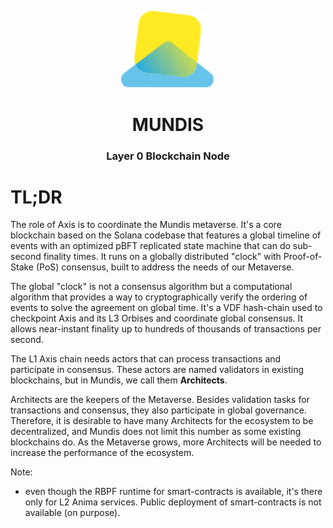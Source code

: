 <div align="center">
<p>
  <img src="docs/img/mundis-logo.svg" 
    width="150" 
    alt="A layered metaverse ecosystem of parallel, interconnected worlds, built for massive scale, extreme performance, visual interaction and unlimited extensibility."
  />
</p>
<h1>MUNDIS</h1>
<h3>Layer 0 Blockchain Node</h3>
</div>

# TL;DR
The role of Axis is to coordinate the Mundis metaverse. It's a core blockchain based on the Solana codebase that
features a global timeline of events with an optimized pBFT replicated state machine that can do sub-second finality
times. It runs on a globally distributed "clock" with Proof-of-Stake (PoS) consensus, built to address the needs of our
Metaverse.

The global "clock" is not a consensus algorithm but a computational algorithm that provides a way to cryptographically
verify the ordering of events to solve the agreement on global time. It's a VDF hash-chain used to checkpoint Axis and
its L3 Orbises and coordinate global consensus. It allows near-instant finality up to hundreds of thousands of
transactions per second.

The L1 Axis chain needs actors that can process transactions and participate in consensus. These actors are named
validators in existing blockchains, but in Mundis, we call them **Architects**.

Architects are the keepers of the Metaverse. Besides validation tasks for transactions and consensus, they also
participate in global governance. Therefore, it is desirable to have many Architects for the ecosystem to be
decentralized, and Mundis does not limit this number as some existing blockchains do. As the Metaverse grows, more
Architects will be needed to increase the performance of the ecosystem.

Note:

- even though the RBPF runtime for smart-contracts is available, it's there only for L2 Anima services. 
Public deployment of smart-contracts is not available (on purpose).
